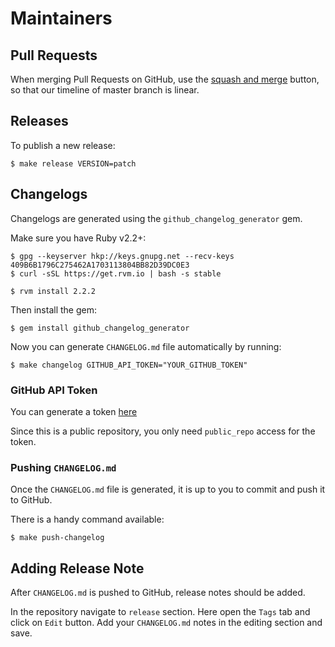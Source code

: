 # Maintainers

## Pull Requests

When merging Pull Requests on GitHub, use the [squash and merge](https://github.com/blog/2141-squash-your-commits) button, so that our timeline of master branch is linear.

## Releases

To publish a new release:

```
$ make release VERSION=patch
```

## Changelogs

Changelogs are generated using the `github_changelog_generator` gem.

Make sure you have Ruby v2.2+:

```
$ gpg --keyserver hkp://keys.gnupg.net --recv-keys 409B6B1796C275462A1703113804BB82D39DC0E3
$ curl -sSL https://get.rvm.io | bash -s stable

$ rvm install 2.2.2
```

Then install the gem:

```
$ gem install github_changelog_generator
```

Now you can generate `CHANGELOG.md` file automatically by running:

```
$ make changelog GITHUB_API_TOKEN="YOUR_GITHUB_TOKEN"
```

### GitHub API Token

You can generate a token [here](https://github.com/settings/tokens/new?description=GitHub%20Changelog%20Generator%20token)

Since this is a public repository, you only need `public_repo` access for the token.

### Pushing `CHANGELOG.md`

Once the `CHANGELOG.md` file is generated, it is up to you to commit and push it to GitHub.

There is a handy command available:

```
$ make push-changelog
```

## Adding Release Note

After `CHANGELOG.md` is pushed to GitHub, release notes should be added.

In the repository navigate to `release` section. Here open the `Tags` tab and click on `Edit` button.
Add your `CHANGELOG.md` notes in the editing section and save.
